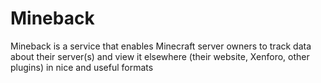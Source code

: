 # Mineback
Mineback is a service that enables Minecraft server owners to track data about their server(s) and view it elsewhere (their website, Xenforo, other plugins) in nice and useful formats
